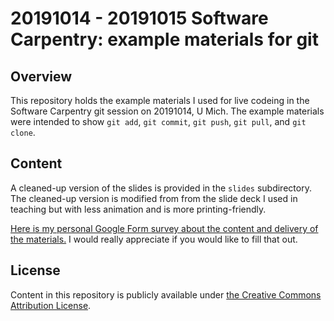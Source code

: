 # 20191014 - 20191015 Software Carpentry: example materials for git

## Overview

This repository holds the example materials I used for live codeing in the Software Carpentry git session on 20191014, U Mich. The example materials were intended to show `git add`, `git commit`, `git push`, `git pull`, and `git clone`.

## Content

A cleaned-up version of the slides is provided in the `slides` subdirectory. The cleaned-up version is modified from from the slide deck I used in teaching but with less animation and is more printing-friendly.

[Here is my personal Google Form survey about the content and delivery of the materials.](https://docs.google.com/forms/d/e/1FAIpQLSd-k-XDdPAENJmFNCgTLAyhg0Oi_Izg0Q7w2aDFFPrgocRxZA/viewform?usp=sf_link) I would really appreciate if you would like to fill that out.

## License

Content in this repository is publicly available under [the Creative Commons Attribution License](https://creativecommons.org/licenses/by/4.0/).
